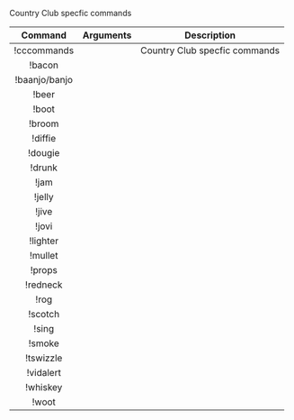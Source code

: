 Country Club specfic commands

|Command | Arguments |  Description |
|:------:|:---------:|:--------------------------------------:|
|!cccommands | | Country Club specfic commands |
|!bacon | | |
|!baanjo/banjo | | |
|!beer | | |
|!boot | | |
|!broom | | |
|!diffie | | |
|!dougie | | |
|!drunk | | |
|!jam | | |
|!jelly | | |
|!jive | | |
|!jovi | | |
|!lighter | | |
|!mullet | | |
|!props | | |
|!redneck | | |
|!rog | | |
|!scotch | | |
|!sing | | |
|!smoke | | |
|!tswizzle | | |
|!vidalert | | |
|!whiskey | | |
|!woot | | |

